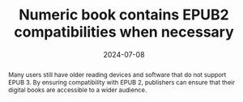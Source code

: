 ---
title: Numeric book contains EPUB2 compatibilities when necessary
detail: null
abstract: Many users still have older reading devices and software that do not support EPUB 3. By ensuring compatibility with EPUB 2, publishers can ensure that their digital books are accessible to a wider audience.
categories:
  - Compatibility
agrege: O0000-E086
opquast: N/A
indiceebook: "86"
description: Rule 086
before: "085"
weight: "86"
after: "087"
actif: "1"
layout: rules
date: 2024-07-08
tags:
  - Ecodesign
  - Interoperability
objectif:
  - Ensure playback on older devices
Meo:
  - Use EPUB2 cover metadata
  - Include a table of contents in "toc.ncx" format
  - Add EPUB2 guides to convert EPUB3 landmarks
  - Prevent fallbacks for HTML5 interactions
  - apply a reset to HTML5 elements used so they don't pose a problem for solutions that don't support them
  - Place media queries in a separate CSS sheet
Controle:
  - Check the preference in the 'opf' file of the metadata 'cover'
  - Check toc.ncx file layout
  - Check the presence of a section <guide> in the opf file
  - Check Override Content Presence for HTML5 elements
  - Check CSS information for HTML5 elements (article, aside, details, figure, figcaption, footer, header, nav, section)
  - Check CSS Sheets if layout is rendered using media queries
epubcheck: null
ace: null
humancheck: true
ReadiumGoToolkit: null
Source:
  - "[currency symbol] SNE"
Referentiel:
  - "[EPUB 2.0.1](https://idpf.org/epub/201)"
steps:
  - Crafting
---